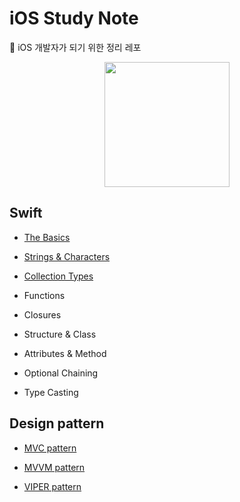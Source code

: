 # iOS Study Note

:apple: iOS 개발자가 되기 위한 정리 레포

<p align = "center">
  <img src="https://user-images.githubusercontent.com/22047374/125481970-3573dcb2-6e52-4669-a834-fd39846d1b5f.png" height="200px" width="200px">
</p>

## Swift

- [The Basics](./studyNote/Swift/TheBasics)

- [Strings & Characters](./studyNote/Swift/Strings&Characters)

- [Collection Types](./studyNote/Swift/CollectionTypes)

- Functions

- Closures

- Structure & Class

- Attributes & Method

- Optional Chaining

- Type Casting

## Design pattern

- [MVC pattern](./studyNote/DesignPattern/MVC)

- [MVVM pattern](./studyNote/DesignPattern/MVVM)

- [VIPER pattern](./studyNote/DesignPattern/VIPER)
